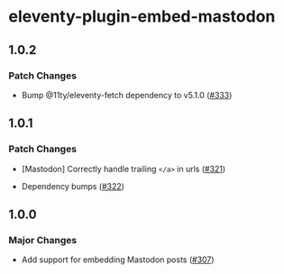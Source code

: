 # eleventy-plugin-embed-mastodon

## 1.0.2

### Patch Changes

- Bump @11ty/eleventy-fetch dependency to v5.1.0 ([#333](https://github.com/gfscott/eleventy-plugin-embed-everything/pull/333))

## 1.0.1

### Patch Changes

- [Mastodon] Correctly handle trailing `</a>` in urls ([#321](https://github.com/gfscott/eleventy-plugin-embed-everything/pull/321))

- Dependency bumps ([#322](https://github.com/gfscott/eleventy-plugin-embed-everything/pull/322))

## 1.0.0

### Major Changes

- Add support for embedding Mastodon posts ([#307](https://github.com/gfscott/eleventy-plugin-embed-everything/pull/307))
